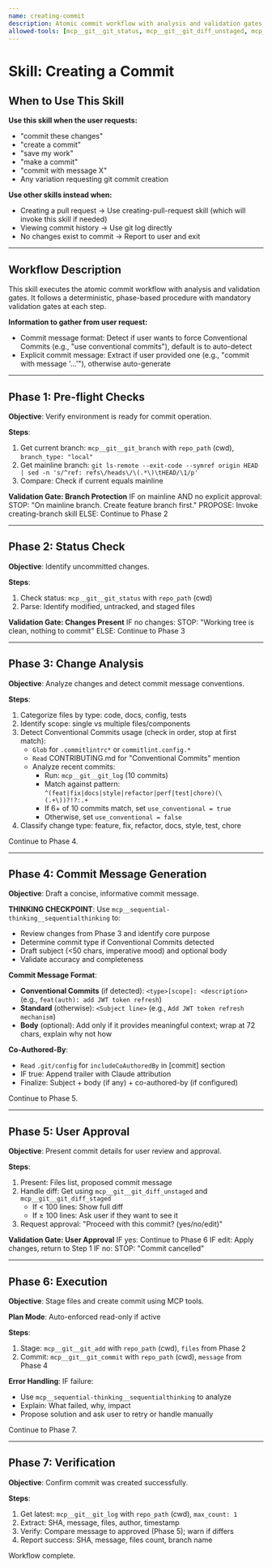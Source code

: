 ```yaml
---
name: creating-commit
description: Atomic commit workflow with analysis and validation gates
allowed-tools: [mcp__git__git_status, mcp__git__git_diff_unstaged, mcp__git__git_diff_staged, mcp__git__git_add, mcp__git__git_commit, mcp__git__git_log, mcp__git__git_branch, mcp__sequential-thinking__sequentialthinking, Bash(git ls-remote:*), Read, Glob]
---
```


# Skill: Creating a Commit

## When to Use This Skill

**Use this skill when the user requests:**
- "commit these changes"
- "create a commit"
- "save my work"
- "make a commit"
- "commit with message X"
- Any variation requesting git commit creation

**Use other skills instead when:**
- Creating a pull request → Use creating-pull-request skill (which will invoke this skill if needed)
- Viewing commit history → Use git log directly
- No changes exist to commit → Report to user and exit

---

## Workflow Description

This skill executes the atomic commit workflow with analysis and validation gates. It follows a deterministic, phase-based procedure with mandatory validation gates at each step.

**Information to gather from user request:**
- Commit message format: Detect if user wants to force Conventional Commits (e.g., "use conventional commits"), default is to auto-detect
- Explicit commit message: Extract if user provided one (e.g., "commit with message '...'"), otherwise auto-generate

---

## Phase 1: Pre-flight Checks

**Objective**: Verify environment is ready for commit operation.

**Steps**:
1. Get current branch: `mcp__git__git_branch` with `repo_path` (cwd), `branch_type: "local"`
2. Get mainline branch: `git ls-remote --exit-code --symref origin HEAD | sed -n 's/^ref: refs\/heads\/\(.*\)\tHEAD/\1/p'`
3. Compare: Check if current equals mainline

**Validation Gate: Branch Protection**
IF on mainline AND no explicit approval:
  STOP: "On mainline branch. Create feature branch first."
  PROPOSE: Invoke creating-branch skill
ELSE: Continue to Phase 2

---

## Phase 2: Status Check

**Objective**: Identify uncommitted changes.

**Steps**:
1. Check status: `mcp__git__git_status` with `repo_path` (cwd)
2. Parse: Identify modified, untracked, and staged files

**Validation Gate: Changes Present**
IF no changes: STOP: "Working tree is clean, nothing to commit"
ELSE: Continue to Phase 3

---

## Phase 3: Change Analysis

**Objective**: Analyze changes and detect commit message conventions.

**Steps**:
1. Categorize files by type: code, docs, config, tests
2. Identify scope: single vs multiple files/components
3. Detect Conventional Commits usage (check in order, stop at first match):
   - `Glob` for `.commitlintrc*` or `commitlint.config.*`
   - `Read` CONTRIBUTING.md for "Conventional Commits" mention
   - Analyze recent commits:
     - Run: `mcp__git__git_log` (10 commits)
     - Match against pattern: `^(feat|fix|docs|style|refactor|perf|test|chore)(\(.+\))?!?:.+`
     - If 6+ of 10 commits match, set `use_conventional = true`
     - Otherwise, set `use_conventional = false`
4. Classify change type: feature, fix, refactor, docs, style, test, chore

Continue to Phase 4.

---

## Phase 4: Commit Message Generation

**Objective**: Draft a concise, informative commit message.

**THINKING CHECKPOINT**: Use `mcp__sequential-thinking__sequentialthinking` to:
- Review changes from Phase 3 and identify core purpose
- Determine commit type if Conventional Commits detected
- Draft subject (<50 chars, imperative mood) and optional body
- Validate accuracy and completeness

**Commit Message Format**:
- **Conventional Commits** (if detected): `<type>[scope]: <description>` (e.g., `feat(auth): add JWT token refresh`)
- **Standard** (otherwise): `<Subject line>` (e.g., `Add JWT token refresh mechanism`)
- **Body** (optional): Add only if it provides meaningful context; wrap at 72 chars, explain why not how

**Co-Authored-By**:
- `Read` `.git/config` for `includeCoAuthoredBy` in [commit] section
- IF true: Append trailer with Claude attribution
- Finalize: Subject + body (if any) + co-authored-by (if configured)

Continue to Phase 5.

---

## Phase 5: User Approval

**Objective**: Present commit details for user review and approval.

**Steps**:
1. Present: Files list, proposed commit message
2. Handle diff: Get using `mcp__git__git_diff_unstaged` and `mcp__git__git_diff_staged`
   - If < 100 lines: Show full diff
   - If ≥ 100 lines: Ask user if they want to see it
3. Request approval: "Proceed with this commit? (yes/no/edit)"

**Validation Gate: User Approval**
IF yes: Continue to Phase 6
IF edit: Apply changes, return to Step 1
IF no: STOP: "Commit cancelled"

---

## Phase 6: Execution

**Objective**: Stage files and create commit using MCP tools.

**Plan Mode**: Auto-enforced read-only if active

**Steps**:
1. Stage: `mcp__git__git_add` with `repo_path` (cwd), `files` from Phase 2
2. Commit: `mcp__git__git_commit` with `repo_path` (cwd), `message` from Phase 4

**Error Handling**: IF failure:
- Use `mcp__sequential-thinking__sequentialthinking` to analyze
- Explain: What failed, why, impact
- Propose solution and ask user to retry or handle manually

Continue to Phase 7.

---

## Phase 7: Verification

**Objective**: Confirm commit was created successfully.

**Steps**:
1. Get latest: `mcp__git__git_log` with `repo_path` (cwd), `max_count: 1`
2. Extract: SHA, message, files, author, timestamp
3. Verify: Compare message to approved (Phase 5); warn if differs
4. Report success: SHA, message, files count, branch name

Workflow complete.
